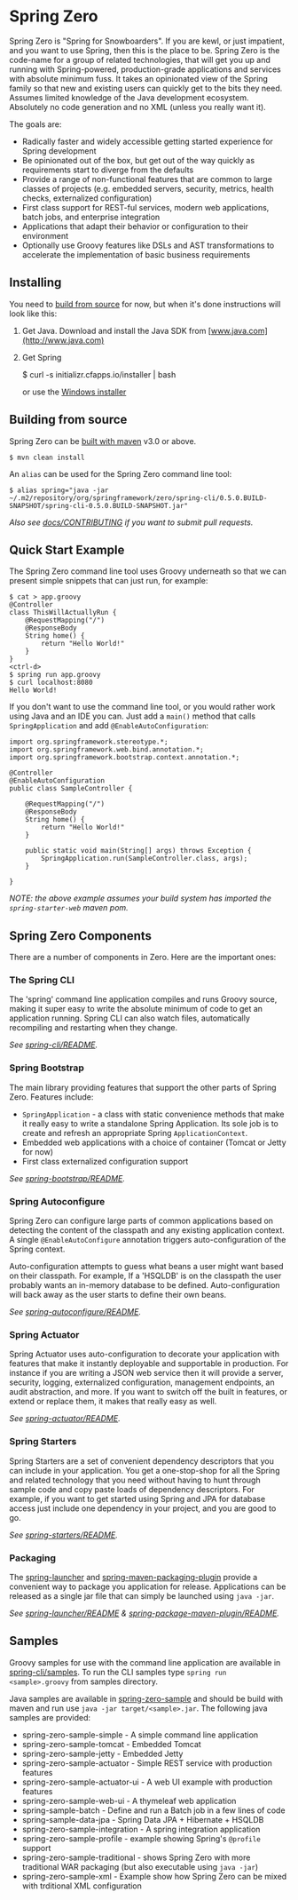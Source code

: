 # Spring Zero
Spring Zero is "Spring for Snowboarders".  If you are kewl, or just impatient, and you 
want to use Spring, then this is the place to be. Spring Zero is the code-name for a
group of related technologies, that will get you up and running with 
Spring-powered,  production-grade applications and services with absolute minimum fuss. 
It takes an opinionated view of the Spring family so that new and existing users can 
quickly get to the bits they need. Assumes limited knowledge of the Java development 
ecosystem. Absolutely no code generation and no XML (unless you really want it).

The goals are:

* Radically faster and widely accessible getting started experience for Spring
  development
* Be opinionated out of the box, but get out of the way quickly as requirements start to 
  diverge from the defaults
* Provide a range of non-functional features that are common to large classes of projects
  (e.g. embedded servers, security, metrics, health checks, externalized configuration)
* First class support for REST-ful services, modern web applications, batch jobs, and 
  enterprise integration
* Applications that adapt their behavior or configuration to their environment
* Optionally use Groovy features like DSLs and AST transformations to accelerate the 
  implementation of basic business requirements


## Installing
You need to [build from source](#building-from-source) for now, but when it's done 
instructions will look like this:

1) Get Java.  Download and install the Java SDK from [www.java.com](http://www.java.com)

2) Get Spring

	$ curl -s initializr.cfapps.io/installer | bash

   or use the [Windows installer](#installing)


## Building from source
Spring Zero can be [built with maven](http://maven.apache.org/run-maven/index.html) v3.0 
or above.

	$ mvn clean install

An `alias` can be used for the Spring Zero command line tool:

	$ alias spring="java -jar ~/.m2/repository/org/springframework/zero/spring-cli/0.5.0.BUILD-SNAPSHOT/spring-cli-0.5.0.BUILD-SNAPSHOT.jar"

_Also see [docs/CONTRIBUTING](docs/CONTRIBUTING.md) if you want to submit pull requests._  


## Quick Start Example
The Spring Zero command line tool uses Groovy underneath so that we can present simple 
snippets  that can just run, for example:

	$ cat > app.groovy
	@Controller
	class ThisWillActuallyRun {
		@RequestMapping("/")
		@ResponseBody
		String home() {
			return "Hello World!"
		}
	}
	<ctrl-d>
	$ spring run app.groovy
	$ curl localhost:8080
	Hello World!


If you don't want to use the command line tool, or you would rather work using Java and 
an IDE you can. Just add a `main()` method that calls `SpringApplication` and 
add `@EnableAutoConfiguration`:

	import org.springframework.stereotype.*;
	import org.springframework.web.bind.annotation.*;
	import org.springframework.bootstrap.context.annotation.*;
	
	@Controller
	@EnableAutoConfiguration
	public class SampleController {
	
		@RequestMapping("/")
		@ResponseBody
		String home() {
			return "Hello World!"
		}

		public static void main(String[] args) throws Exception {
			SpringApplication.run(SampleController.class, args);
		}
	
	}
	
_NOTE: the above example assumes your build system has imported the `spring-starter-web`
maven pom._


## Spring Zero Components
There are a number of components in Zero. Here are the important ones:

### The Spring CLI
The 'spring' command line application compiles and runs Groovy source, making it super 
easy to write the absolute minimum of code to get an application running. Spring CLI 
can also watch files, automatically recompiling and restarting when they change.

*See [spring-cli/README](spring-cli/README.md).*


### Spring Bootstrap
The main library providing features that support the other parts of Spring Zero. 
Features include:

* `SpringApplication` - a class with static convenience methods that make it really easy 
  to write a standalone Spring Application. Its sole job is to create and refresh an 
  appropriate Spring `ApplicationContext`.
* Embedded web applications with a choice of container (Tomcat or Jetty for now)
* First class externalized configuration support 

_See [spring-bootstrap/README](spring-bootstrap/README.md)._

  
### Spring Autoconfigure
Spring Zero can configure large parts of common applications based on detecting the 
content of the classpath and any existing application context. A single 
`@EnableAutoConfigure` annotation triggers auto-configuration of the Spring context. 

Auto-configuration attempts to guess what beans a user might want  based on their 
classpath. For example, If a 'HSQLDB' is on the classpath the user probably wants an 
in-memory database to be defined. Auto-configuration will back away as the user starts 
to define their own beans.

_See [spring-autoconfigure/README](spring-autoconfigure/README.md)._


### Spring Actuator
Spring Actuator uses auto-configuration to decorate your application with features that 
make it instantly deployable and supportable in production.  For instance if you are 
writing a JSON web service then it will provide a server, security, logging, externalized
configuration, management endpoints, an audit abstraction, and more. If you want to 
switch off the built in features, or extend or replace them, it makes that really easy as well.

_See [spring-actuator/README](spring-actuator/README.md)._


### Spring Starters
Spring Starters are a set of convenient dependency descriptors that you can include in 
your application. You get a one-stop-shop for all the Spring and related technology 
that you need without having to hunt through sample code and copy paste loads of
dependency descriptors. For example, if you want to get started using Spring and JPA for 
database access just include one dependency in your project, and you are good to go.

_See [spring-starters/README](spring-starters/README.md)._


### Packaging
The [spring-launcher](spring-launcher/) and 
[spring-maven-packaging-plugin](spring-maven-packaging-plugin) provide a convenient way
to package you application for release. Applications can be released as a single jar
file that can simply be launched using `java -jar`.

_See [spring-launcher/README](spring-launcher/README.md) & 
[spring-package-maven-plugin/README](spring-package-maven-plugin/README.md)._


## Samples
Groovy samples for use with the command line application are available in
[spring-cli/samples](spring-cli/samples/#). To run the CLI samples type 
`spring run <sample>.groovy` from samples directory.

Java samples are available in [spring-zero-sample](spring-zero-samples/#) and should
be build with maven and run use `java -jar target/<sample>.jar`. The following java
samples are provided:

* spring-zero-sample-simple - A simple command line application
* spring-zero-sample-tomcat - Embedded Tomcat
* spring-zero-sample-jetty - Embedded Jetty
* spring-zero-sample-actuator - Simple REST service with production features
* spring-zero-sample-actuator-ui - A web UI example with production features
* spring-zero-sample-web-ui - A thymeleaf web application
* spring-sample-batch - Define and run a Batch job in a few lines of code
* spring-sample-data-jpa - Spring Data JPA + Hibernate + HSQLDB
* spring-zero-sample-integration - A spring integration application
* spring-zero-sample-profile - example showing Spring's `@profile` support
* spring-zero-sample-traditional - shows Spring Zero with more traditional WAR packaging 
  (but also executable using `java -jar`)
* spring-zero-sample-xml - Example show how Spring Zero can be mixed with trditional XML
  configuration

